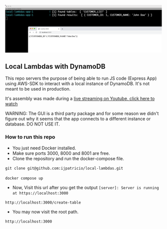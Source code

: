 ![Output](./docs/Output_1.png)

## Local Lambdas with DynamoDB

This repo servers the purpose of being able to run JS code (Express App) using AWS-SDK to interact with
a local instance of DynamoDB. It's not meant to be used in production.


It's assembly was made during a [live streaming on Youtube, click here to watch](https://www.youtube.com/watch?v=2fDD0qp-iKc&t=4200s)

WARNING: The GUI is a third party package and for some reason we didn't figure out why it seems
that the app connects to a different instance or database. DO NOT USE IT.

### How to run this repo

- You just need Docker installed.
- Make sure ports 3000, 8000 and 8001 are free.
- Clone the repository and run the docker-compose file.

```
git clone git@github.com:ijpatricio/local-lambdas.git

docker compose up
```

- Now, Visit this url after you get the output `[server]: Server is running at https://localhost:3000`

```
http://localhost:3000/create-table
```

- You may now visit the root path.

```
http://localhost:3000
```

